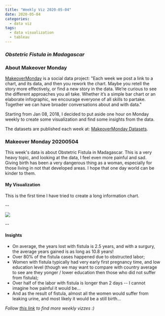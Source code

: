 ```yaml
---
title: "Weekly Viz 2020-05-04"
date: 2020-05-04
categories:
  - data viz
tags:
  - data visualization
  - tableau
---
```


### *Obstetric Fistula in Madagascar*


### About Makeover Monday

[MakeoverMonday](http://www.makeovermonday.co.uk/) is a social data project:
"Each week we post a link to a chart, and its data, and then you rework the chart.
Maybe you retell the story more effectively, or find a new story in the data.
We’re curious to see the different approaches you all take. Whether it’s a simple bar chart or an elaborate infographic, we encourage everyone of all skills to partake.
Together we can have broader conversations about and with data."

Starting from Jan 08, 2018, I decided to put aside one hour on Monday weekly to create some visualization and find some insights from the data.

The datasets are published each week at: [MakeoverMonday Datasets](http://www.makeovermonday.co.uk/data/).

### Makeover Monday 20200504

This week's data is about Obstetric Fistula in Madagascar. This is a very heavy topic, and looking at the data, I feel even more painful and sad. Giving birth has been a very dangerous thing as a woman, especially for those living in not that developed areas. I hope that one day world can be kinder to them.  

#### My Visualization

This is the first time I have tried to create a long information chart.  

--  

<div class='tableauPlaceholder' id='viz1588655165371' style='position: relative'>
<noscript><a href='#'>
  <img alt=' ' src='https:&#47;&#47;public.tableau.com&#47;static&#47;images&#47;Ma&#47;MakeOverMonday2020504ObstetricFistulainMadagascar&#47;ObstetricFistulainMadagascar&#47;1_rss.png' style='border: none' />
</a></noscript>
<object class='tableauViz'  style='display:none;'>
  <param name='host_url' value='https%3A%2F%2Fpublic.tableau.com%2F' />
  <param name='embed_code_version' value='3' />
  <param name='site_root' value='' />
  <param name='name' value='MakeOverMonday2020504ObstetricFistulainMadagascar&#47;ObstetricFistulainMadagascar' />
  <param name='tabs' value='no' />
  <param name='toolbar' value='yes' />
  <param name='static_image' value='https:&#47;&#47;public.tableau.com&#47;static&#47;images&#47;Ma&#47;MakeOverMonday2020504ObstetricFistulainMadagascar&#47;ObstetricFistulainMadagascar&#47;1.png' /> 
  <param name='animate_transition' value='yes' />
  <param name='display_static_image' value='yes' />
  <param name='display_spinner' value='yes' />
  <param name='display_overlay' value='yes' />
  <param name='display_count' value='yes' />
</object></div>              
<script type='text/javascript'>            
  var divElement = document.getElementById('viz1588655165371');    
  var vizElement = divElement.getElementsByTagName('object')[0];          
  if ( divElement.offsetWidth > 800 ) { vizElement.style.width='800px';vizElement.style.height='2027px';} else if ( divElement.offsetWidth > 500 ) { vizElement.style.width='800px';vizElement.style.height='2027px';} else { vizElement.style.width='100%';vizElement.style.height='2427px';}              
  var scriptElement = document.createElement('script');     
  scriptElement.src = 'https://public.tableau.com/javascripts/api/viz_v1.js';      
  vizElement.parentNode.insertBefore(scriptElement, vizElement);           
</script>  
  
--  

#### Insights
* On average, the years lost with fistula is 2.5 years, and with a surgury, the average years gained is as long as 10.8 years!  
* Over 80% of the fistula cases happened due to obstructed labor;  
* Women with fistula typically had very early first pregnancy time, and low education level (though we may want to compare with country average to see are they yonger / lower education then those who did not suffer from fistula);  
* Over half of the labor with fistula is longer than 2 days -- I cannot imagine how painful it would be...  
* And as the result of fistula, almost all the women would suffer from leaking urine, and most likely it would be a still birth...
  

*Follow [this link](https://yudong-94.github.io/personal-website/project/MakeOverMonday2020/) to find more weekly vizzes :)*